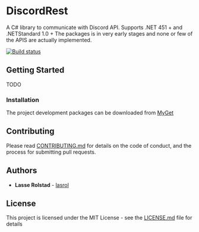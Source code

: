 # DiscordRest

A C# library to communicate with Discord API. Supports .NET 451 + and .NETStandard 1.0 +
The packages is in very early stages and none or few of the APIS are actually implemented. 

[![Build status](https://ci.appveyor.com/api/projects/status/yxx2rn5gb12srtg2/branch/development?svg=true)](https://ci.appveyor.com/project/lasrol/discordrest/branch/dev)


## Getting Started

TODO

### Installation

The project development packages can be downloaded from [MyGet](https://dotnet.myget.org/gallery/discordrest)

## Contributing

Please read [CONTRIBUTING.md](CONTRIBUTING.md) for details on the code of conduct, and the process for submitting pull requests.

## Authors

* **Lasse Rolstad** - [lasrol](https://github.com/lasrol)
## License

This project is licensed under the MIT License - see the [LICENSE.md](LICENSE.md) file for details
